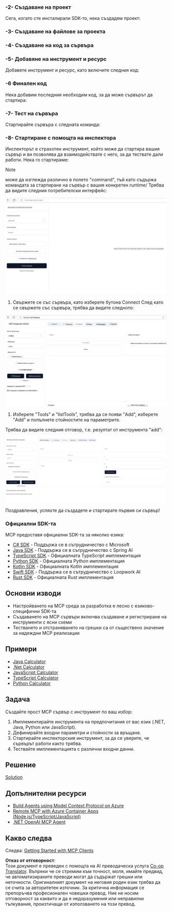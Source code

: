 <!--
CO_OP_TRANSLATOR_METADATA:
{
  "original_hash": "315ecce765d22639b60dbc41344c8533",
  "translation_date": "2025-07-09T23:15:35+00:00",
  "source_file": "03-GettingStarted/01-first-server/README.md",
  "language_code": "bg"
}
-->
### -2- Създаване на проект

Сега, когато сте инсталирали SDK-то, нека създадем проект:

### -3- Създаване на файлове за проекта

### -4- Създаване на код за сървъра

### -5- Добавяне на инструмент и ресурс

Добавете инструмент и ресурс, като включите следния код:

### -6 Финален код

Нека добавим последния необходим код, за да може сървърът да стартира:

### -7- Тест на сървъра

Стартирайте сървъра с следната команда:

### -8- Стартиране с помощта на инспектора

Инспекторът е страхотен инструмент, който може да стартира вашия сървър и ви позволява да взаимодействате с него, за да тествате дали работи. Нека го стартираме:
> [!NOTE]
> може да изглежда различно в полето "command", тъй като съдържа командата за стартиране на сървър с вашия конкретен runtime/
Трябва да видите следния потребителски интерфейс:

![Connect](../../../../translated_images/connect.141db0b2bd05f096fb1dd91273771fd8b2469d6507656c3b0c9df4b3c5473929.bg.png)

1. Свържете се със сървъра, като изберете бутона Connect
  След като се свържете със сървъра, трябва да видите следното:

  ![Connected](../../../../translated_images/connected.73d1e042c24075d386cacdd4ee7cd748c16364c277d814e646ff2f7b5eefde85.bg.png)

1. Изберете "Tools" и "listTools", трябва да се появи "Add", изберете "Add" и попълнете стойностите на параметрите.

  Трябва да видите следния отговор, т.е. резултат от инструмента "add":

  ![Result of running add](../../../../translated_images/ran-tool.a5a6ee878c1369ec1e379b81053395252a441799dbf23416c36ddf288faf8249.bg.png)

Поздравления, успяхте да създадете и стартирате първия си сървър!

### Официални SDK-та

MCP предоставя официални SDK-та за няколко езика:

- [C# SDK](https://github.com/modelcontextprotocol/csharp-sdk) - Поддържа се в сътрудничество с Microsoft
- [Java SDK](https://github.com/modelcontextprotocol/java-sdk) - Поддържа се в сътрудничество с Spring AI
- [TypeScript SDK](https://github.com/modelcontextprotocol/typescript-sdk) - Официалната TypeScript имплементация
- [Python SDK](https://github.com/modelcontextprotocol/python-sdk) - Официалната Python имплементация
- [Kotlin SDK](https://github.com/modelcontextprotocol/kotlin-sdk) - Официалната Kotlin имплементация
- [Swift SDK](https://github.com/modelcontextprotocol/swift-sdk) - Поддържа се в сътрудничество с Loopwork AI
- [Rust SDK](https://github.com/modelcontextprotocol/rust-sdk) - Официалната Rust имплементация

## Основни изводи

- Настройването на MCP среда за разработка е лесно с езиково-специфични SDK-та
- Създаването на MCP сървъри включва създаване и регистриране на инструменти с ясни схеми
- Тестването и отстраняването на грешки са от съществено значение за надеждни MCP реализации

## Примери

- [Java Calculator](../samples/java/calculator/README.md)
- [.Net Calculator](../../../../03-GettingStarted/samples/csharp)
- [JavaScript Calculator](../samples/javascript/README.md)
- [TypeScript Calculator](../samples/typescript/README.md)
- [Python Calculator](../../../../03-GettingStarted/samples/python)

## Задача

Създайте прост MCP сървър с инструмент по ваш избор:

1. Имплементирайте инструмента на предпочитания от вас език (.NET, Java, Python или JavaScript).
2. Дефинирайте входни параметри и стойности за връщане.
3. Стартирайте инспекторския инструмент, за да се уверите, че сървърът работи както трябва.
4. Тествайте имплементацията с различни входни данни.

## Решение

[Solution](./solution/README.md)

## Допълнителни ресурси

- [Build Agents using Model Context Protocol on Azure](https://learn.microsoft.com/azure/developer/ai/intro-agents-mcp)
- [Remote MCP with Azure Container Apps (Node.js/TypeScript/JavaScript)](https://learn.microsoft.com/samples/azure-samples/mcp-container-ts/mcp-container-ts/)
- [.NET OpenAI MCP Agent](https://learn.microsoft.com/samples/azure-samples/openai-mcp-agent-dotnet/openai-mcp-agent-dotnet/)

## Какво следва

Следва: [Getting Started with MCP Clients](../02-client/README.md)

**Отказ от отговорност**:  
Този документ е преведен с помощта на AI преводаческа услуга [Co-op Translator](https://github.com/Azure/co-op-translator). Въпреки че се стремим към точност, моля, имайте предвид, че автоматизираните преводи могат да съдържат грешки или неточности. Оригиналният документ на неговия роден език трябва да се счита за авторитетен източник. За критична информация се препоръчва професионален човешки превод. Ние не носим отговорност за каквито и да е недоразумения или неправилни тълкувания, произтичащи от използването на този превод.